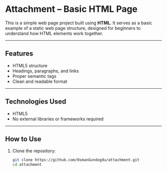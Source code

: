 # Attachment – Basic HTML Page

This is a simple web page project built using **HTML**. It serves as a basic example of a static web page structure, designed for beginners to understand how HTML elements work together.

---

## Features

- HTML5 structure
- Headings, paragraphs, and links
- Proper semantic tags
- Clean and readable format

---

## Technologies Used

- HTML5
- No external libraries or frameworks required

---

## How to Use

1. Clone the repository:
   ```bash
   git clone https://github.com/OsmanGundogdu/attachment.git
   cd attachment
